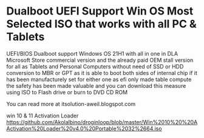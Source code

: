 Dualboot UEFI Support Win OS
Most Selected ISO that works with all PC & Tablets
======
UEFI/BIOS Dualboot support Windows OS 21H1 with all in one in DLA Microsoft Store commercial version and the already paid OEM stall version for all as Tablets and Personal Computers without need of SSD or HDD conversion to MBR or GPT as it is able to boot both sides of internal chip if it has been manufacturely set for either one as efi only made table compute the safety has been made valuable and you can download this measure using ISO to Flash drive or burn to DVD CD ROM

You can read more at itsolution-aweil.blogspot.com

win 10 & 11 Activation Loader
https://github.com/Akolalbino/droginloop/blob/master/Win%2010%20%20AActivation%20Loader%20v4.0%20Portable%2032%2664.iso
